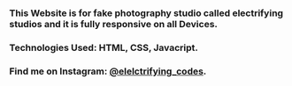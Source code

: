 ### This Website is for fake photography studio called electrifying studios and it is fully responsive on all Devices.

### Technologies Used: HTML, CSS, Javacript.

### Find me on Instagram: [@elelctrifying_codes][instagram].

[instagram]: https://www.instagram.com/electrifying_codes/